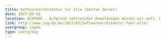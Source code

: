 ```yaml
---
title: Softwarearchitektur für alle (Stefan Zörner)
date: 2017-03-16
location: ACHTUNG - Aufgrund zahlreicher Anmeldungen müssen wir evtl. kurzfristig eine neue Location bekanntgeben! Sonst bleibts bei Accso GmbH, Berliner Allee 58, 64295 Darmstadt
link: http://www.jug-da.de/2017/03/Softwarearchitektur-fuer-alle/
usergroup: jugda
type: usergroup
---
```

